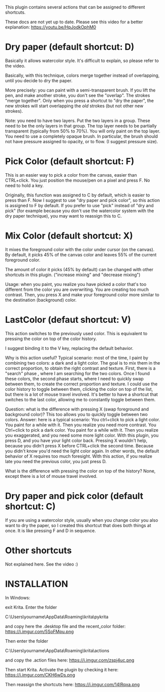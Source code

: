 This plugin contains several actions that can be assigned to different shortcuts. 

These docs are not yet up to date. Please see this video for a better explanation: https://youtu.be/HpJodkOphM0

Dry paper (default shortcut: D)
====================================

Basically it allows watercolor style. It's difficult to explain, so please refer to the video.

Basically, with this technique, colors merge together instead of overlapping, until you decide to dry the paper. 

More precisely: you can paint with a semi-transparent brush. If you lift the pen, and make another stroke, you don't see the "overlap". The strokes "merge together". Only when you press a shortcut to "dry the paper", the new strokes will start overlapping the _old_ strokes (but not other new strokes). 

Note: you need to have two layers. Put the two layers in a group. These need to be the only layers in that group. The top layer needs to be partially transparent (typically from 50% to 70%). You will only paint on the top layer. You need to use a completely opaque brush. In particular, the brush should not have pressure assigned to opacity, or to flow. (I suggest pressure size).



Pick Color (default shortcut: F)
==========

This is an easier way to pick a color from the canvas, easier than CTRL+click. You just position the mouse/pen on a pixel and press F. No need to hold a key.  

Originally, this function was assigned to C by default, which is easier to press than F. Now I suggest to use "dry paper and pick color", so this action is assigned to F by default. If you prefer to use "pick" instead of "dry and pick" (for example because you don't use the watercolor system with the dry paper technique), you may want to reassign this to C.



Mix Color  (default shortcut: X)
==========

It mixes the foreground color with the color under cursor (on the canvas). By default, it picks 45% of the canvas color and leaves 55% of the current foreground color.

The amount of color it picks (45% by default) can be changed with other shortcuts in this plugin.  ("increase mixing" and "decrease mixing")

Usage: when you paint, you realize you have picked a color that's too different from the color you are overwriting. You are creating too much contrast. Then, you press X and make your foreground color more similar to the destination (background) color.



LastColor (defaut shortcut: V)
====================

This action switches to the previously used color. This is equivalent to pressing the color on top of the color history.

I suggest binding it to the V key, replacing the default behavior.

Why is this action useful? Typical scenario: most of the time, I paint by combining two colors: a dark and a light color. The goal is to mix them in the correct proportion, to obtain the right contrast and texture. First, there is a "search" phase , where I am searching for the two colors. Once I  found these colors, the second phase starts, where I need to quickly swap between them, to create the correct proportion and texture. I could use the color history to toggle between them, clicking the color on top of the list, but there is a lot of mouse travel involved. It's better to have a shortcut that switches to the last color, allowing me to constantly toggle between them. 

Question: what is the difference with pressing X (swap foreground and background color)? This too allows you to quickly toggle between two colors. Answer: here is a typical scenario: You ctrl+click  to pick a light color. You paint for a while with it. Then you realize you need more contrast. You Ctrl+click to pick a dark color. You paint for a while with it. Then you realize you exaggerated, and you need some more light color. With this plugin, you press D, and you have your light  color back. Pressing X wouldn't help, because you didn't press X before CTRL+click the second time. Because you didn't know you'd need the light color again. In other words, the default behavior of X requires too much foresight. With this action, if you realize late you need the previous color, you just press D. 

What is the difference with pressing the color on top of the history? None, except there is a lot of mouse travel involved.



Dry paper and pick color (default shortcut: C)
===================

If you are using a watercolor style, usually when you change color you also want to dry the paper, so I created this shortcut that does both things at once. It is like pressing F and D in sequence.

Other shortcuts 
================

Not explained here. See the video :)


INSTALLATION
=================

In Windows:

exit Krita. Enter  the folder

C:\Users\yourname\AppData\Roaming\krita\pykrita

and copy here the .desktop file and the recent_color folder:  https://i.imgur.com/5SoFMpu.png

Then enter the folder 

C:\Users\yourname\AppData\Roaming\krita\actions

and copy the .action files here: https://i.imgur.com/zspj4uc.png

Then start Krita. Activate the plugin by checking it here: https://i.imgur.com/CKH6wDs.png

Then reassign the shortcuts here: https://i.imgur.com/14IRqxa.png

